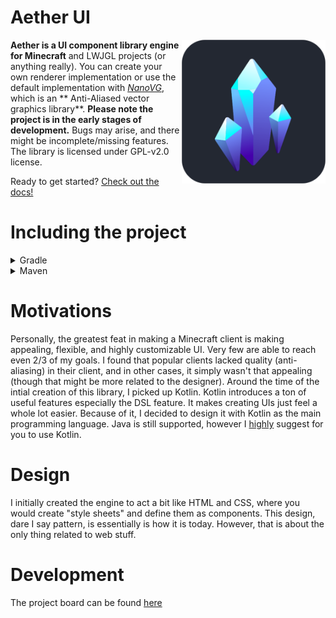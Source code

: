 # Aether UI

<img src="/assets/client-logo-rounded.png" align="right" width="230" height="230">

**Aether is a UI component library engine for Minecraft** and LWJGL projects (or anything really). You can create your
own renderer implementation or use the default implementation
with *[NanoVG](https://github.com/memononen/nanovg "An anti-aliased vector graphics library")*, which is an **
Anti-Aliased vector graphics library**. **Please note the project is in the early stages of development.** Bugs may
arise, and there might be incomplete/missing features. The library is licensed under GPL-v2.0 license.

Ready to get started? [Check out the docs!](https://aether.prismclient.net/)

# Including the project

<details>

<summary>Gradle</summary>

```groovy
repositories {
  maven { url "https://jitpack.io" }
}

dependencies {
  implementation "com.github.Prism-Client:Aether-UI:Release"
}
```

</details>

<details>

<summary>Maven</summary>

```xml
<repositories>
    <repository>
        <id>jitpack.io</id>
        <url>https://jitpack.io</url>
    </repository>
 </repositories>
<dependencies>
    <dependency>
        <groupId>com.github.Prism-Client</groupId>
        <artifactId>Aether-UI</artifactId>
        <version>Release</version>
    </dependency>
</dependencies>
```

</details>

# Motivations

Personally, the greatest feat in making a Minecraft client is making appealing, flexible, and highly customizable UI.
Very few are able to reach even 2/3 of my goals. I found that popular clients lacked quality (anti-aliasing) in their
client, and in other cases, it simply wasn't that appealing (though that might be more related to the designer). Around
the time of the intial creation of this library, I picked up Kotlin. Kotlin introduces a ton of useful features
especially the DSL feature. It makes creating UIs just feel a whole lot easier. Because of it, I decided to design it
with Kotlin as the main programming language. Java is still supported, however I <ins>highly</ins> suggest for you to
use Kotlin.

# Design

I initially created the engine to act a bit like HTML and CSS, where you would create "style sheets" and define them as
components. This design, dare I say pattern, is essentially is how it is today. However, that is about the only thing
related to web stuff.

# Development

The project board can be found [here](https://trello.com/b/g4Nvdykx/aether)
